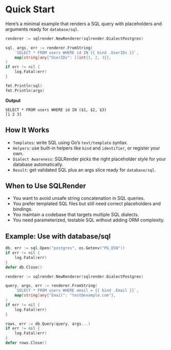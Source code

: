 # Quick Start

Here’s a minimal example that renders a SQL query with placeholders and arguments ready for `database/sql`.

```go
renderer := sqlrender.NewRenderer(sqlrender.DialectPostgres)

sql, args, err := renderer.FromString(
	`SELECT * FROM users WHERE id IN {{ bind .UserIDs }}`,
	map[string]any{"UserIDs": []int{1, 2, 3}},
)
if err != nil {
	log.Fatal(err)
}

fmt.Println(sql)
fmt.Println(args)
```

**Output**

```text
SELECT * FROM users WHERE id IN ($1, $2, $3)
[1 2 3]
```

## How It Works

- `Templates`: write SQL using Go’s `text/template` syntax.
- `Helpers`: use built-in helpers like `bind` and `identifier`, or register your own.
- `Dialect Awareness`: SQLRender picks the right placeholder style for your database automatically.
- `Result`: get validated SQL plus an args slice ready for `database/sql`.

## When to Use SQLRender

- You want to avoid unsafe string concatenation in SQL queries.
- You prefer templated SQL files but still need correct placeholders and bindings.
- You maintain a codebase that targets multiple SQL dialects.
- You need parameterized, testable SQL without adding ORM complexity.

## Example: Use with database/sql

```go
db, err := sql.Open("postgres", os.Getenv("PG_DSN"))
if err != nil {
	log.Fatal(err)
}
defer db.Close()

renderer := sqlrender.NewRenderer(sqlrender.DialectPostgres)

query, args, err := renderer.FromString(
	`SELECT * FROM users WHERE email = {{ bind .Email }}`,
	map[string]any{"Email": "test@example.com"},
)
if err != nil {
	log.Fatal(err)
}

rows, err := db.Query(query, args...)
if err != nil {
	log.Fatal(err)
}
defer rows.Close()
```
